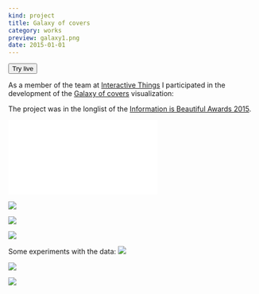 ```yaml
---
kind: project
title: Galaxy of covers
category: works
preview: galaxy1.png
date: 2015-01-01
---
```

<button href="https://galaxy-of-covers.interactivethings.io/">Try live</button>

As a member of the team at <a href="http://interactivethings.com">Interactive Things</a>
I participated in the development of the [Galaxy of covers](https://galaxy-of-covers.interactivethings.io/) visualization:
           
The project was in the longlist of the 
[Information is Beautiful Awards 2015](https://iibawards.herokuapp.com/showcase/820-galaxy-of-covers).   

<embed src="galaxy-of-covers.mp4" maxWidth=500>

![](galaxy1.png)

![](galaxy2.png)

![](galaxy3.png)

Some experiments with the data:
![](experiment-3.png)



![](experiment-2.png)

![](timelines.png)
